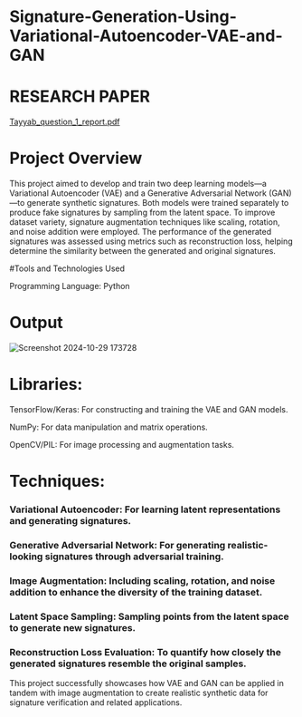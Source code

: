 # Signature-Generation-Using-Variational-Autoencoder-VAE-and-GAN

# RESEARCH PAPER
[Tayyab_question_1_report.pdf](https://github.com/user-attachments/files/17556778/Tayyab_question_1_report.pdf)


# Project Overview
This project aimed to develop and train two deep learning models—a Variational Autoencoder (VAE) and a Generative Adversarial Network (GAN)—to generate synthetic signatures. Both models were trained separately to produce fake signatures by sampling from the latent space. To improve dataset variety, signature augmentation techniques like scaling, rotation, and noise addition were employed. The performance of the generated signatures was assessed using metrics such as reconstruction loss, helping determine the similarity between the generated and original signatures.

#Tools and Technologies Used

Programming Language: Python

# Output
![Screenshot 2024-10-29 173728](https://github.com/user-attachments/assets/743271b3-d5bf-48cc-bf89-f50e59d602cf)


# Libraries:

TensorFlow/Keras: For constructing and training the VAE and GAN models.

NumPy: For data manipulation and matrix operations.

OpenCV/PIL: For image processing and augmentation tasks.


# Techniques:

### Variational Autoencoder: For learning latent representations and generating signatures.

### Generative Adversarial Network: For generating realistic-looking signatures through adversarial training.

### Image Augmentation: Including scaling, rotation, and noise addition to enhance the diversity of the training dataset.

### Latent Space Sampling: Sampling points from the latent space to generate new signatures.

### Reconstruction Loss Evaluation: To quantify how closely the generated signatures resemble the original samples.

This project successfully showcases how VAE and GAN can be applied in tandem with image augmentation to create realistic synthetic data for signature verification and related applications.
